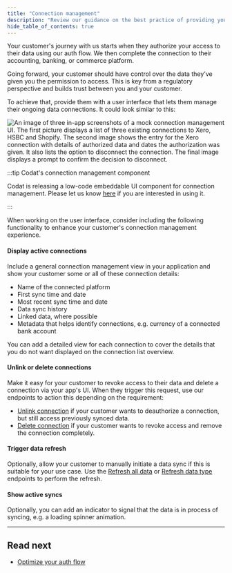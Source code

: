 ```yaml
---
title: "Connection management"
description: "Review our guidance on the best practice of providing your clients with control over their existing connections"
hide_table_of_contents: true
---
```


Your customer's journey with us starts when they authorize your access to their data using our auth flow. We then complete the connection to their accounting, banking, or commerce platform. 

Going forward, your customer should have control over the data they've given you the permission to access. This is key from a regulatory perspective and builds trust between you and your customer. 

To achieve that, provide them with a user interface that lets them manage their ongoing data connections. It could look similar to this:

![An image of three in-app screenshots of a mock connection management UI. The first picture displays a list of three existing connections to Xero, HSBC and Shopify. The second image shows the entry for the Xero connection with details of authorized data and dates the authorization was given. It also lists the option to disconnect the connection. The final image displays a prompt to confirm the decision to disconnect.](/img/auth-flow/auth-flow-connection-ui-examples.png)

:::tip Codat's connection management component

Codat is releasing a low-code embeddable UI component for connection management. Please let us know [here](https://forms.gle/d1zuh2iHBLJCNCsj9) if you are interested in using it.

:::

When working on the user interface, consider including the following functionality to enhance your customer's connection management experience. 

#### Display active connections

Include a general connection management view in your application and show your customer some or all of these connection details: 

- Name of the connected platform
- First sync time and date
- Most recent sync time and date
- Data sync history
- Linked data, where possible
- Metadata that helps identify connections, e.g. currency of a connected bank account

You can add a detailed view for each connection to cover the details that you do not want displayed on the connection list overview.

#### Unlink or delete connections

Make it easy for your customer to revoke access to their data and delete a connection via your app's UI. When they trigger this request, use our endpoints to action this depending on the requirement:

- [Unlink connection](/platform-api#/operations/unlink-connection) if your customer wants to deauthorize a connection, but still access previously synced data. 
- [Delete connection](/platform-api#/operations/delete-connection) if your customer wants to revoke access and remove the connection completely. 

#### Trigger data refresh

Optionally, allow your customer to manually initiate a data sync if this is suitable for your use case. Use the [Refresh all data](/platform-api#/operations/refresh-company-data) or [Refresh data type](/platform-api#/operations/refresh-data-type) endpoints to perform the refresh.

#### Show active syncs

Optionally, you can add an indicator to signal that the data is in process of syncing, e.g. a loading spinner animation.

---

## Read next

- [Optimize your auth flow](/auth-flow/optimize/optimize-the-connection-journey)